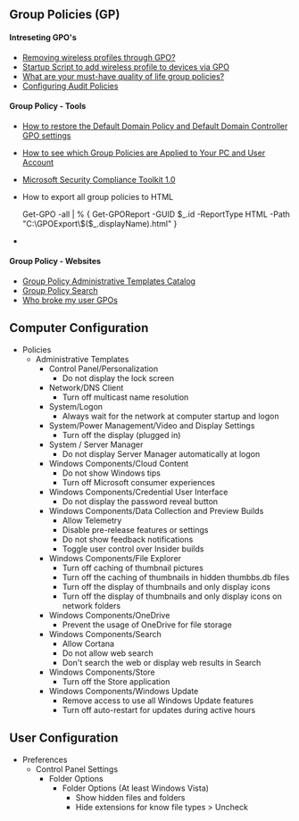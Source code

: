 ## Group Policies (GP)

#### Intreseting GPO's
  - [Removing wireless profiles through GPO?](https://www.reddit.com/r/sysadmin/comments/8watf6/removing_wireless_profiles_through_gpo/)
  - [Startup Script to add wireless profile to devices via GPO](https://www.reddit.com/r/sysadmin/comments/8waekk/startup_script_to_add_wireless_profile_to_devices/)
  - [What are your must-have quality of life group policies?](https://www.reddit.com/r/sysadmin/comments/8zam8f/what_are_your_musthave_quality_of_life_group/)
  - [Configuring Audit Policies](https://technet.microsoft.com/en-us/library/dd277403.aspx)

#### Group Policy - Tools 
  - [How to restore the Default Domain Policy and Default Domain Controller GPO settings](https://docs.microsoft.com/en-us/windows-server/administration/windows-commands/dcgpofix)
  - [How to see which Group Policies are Applied to Your PC and User Account](https://docs.microsoft.com/en-us/windows-server/administration/windows-commands/gpresult)
  - [Microsoft Security Compliance Toolkit 1.0](https://www.microsoft.com/en-us/download/details.aspx?id=55319)
  - How to export all group policies to HTML

    Get-GPO -all | % { Get-GPOReport -GUID $_.id -ReportType HTML -Path "C:\GPOExport\$($_.displayName).html" }
  - 
  
#### Group Policy - Websites
  - [Group Policy Administrative Templates Catalog](https://getadmx.com/)
  - [Group Policy Search](https://gpsearch.azurewebsites.net/)
  - [Who broke my user GPOs](https://blogs.technet.microsoft.com/askpfeplat/2016/07/05/who-broke-my-user-gpos/)


## Computer Configuration
  - Policies
    - Administrative Templates
      - Control Panel/Personalization
          - Do not display the lock screen
      - Network/DNS Client
          - Turn off multicast name resolution
      - System/Logon
          - Always wait for the network at computer startup and logon
      -  System/Power Management/Video and Display Settings
          - Turn off the display (plugged in)
      -  System / Server Manager
          - Do not display Server Manager automatically at logon
       - Windows Components/Cloud Content
          - Do not show Windows tips
          - Turn off Microsoft consumer experiences
       - Windows Components/Credential User Interface
          - Do not display the password reveal button
       - Windows Components/Data Collection and Preview Builds
          - Allow Telemetry
          - Disable pre-release features or settings
          - Do not show feedback notifications
          - Toggle user control over Insider builds
       - Windows Components/File Explorer
          - Turn off caching of thumbnail pictures
          - Turn off the caching of thumbnails in hidden thumbbs.db files
          - Turn off the display of thumbnails and only display icons
          - Turn off the display of thumbnails and only display icons on network folders 
       - Windows Components/OneDrive
          - Prevent the usage of OneDrive for file storage
       - Windows Components/Search
          - Allow Cortana
          - Do not allow web search
          - Don't search the web or display web results in Search
       - Windows Components/Store
          - Turn off the Store application
       - Windows Components/Windows Update
          - Remove access to use all Windows Update features
          - Turn off auto-restart for updates during active hours


## User Configuration
  - Preferences
    - Control Panel Settings
      - Folder Options
        - Folder Options (At least Windows Vista)
          - Show hidden files and folders
          - Hide extensions for know file types > Uncheck
